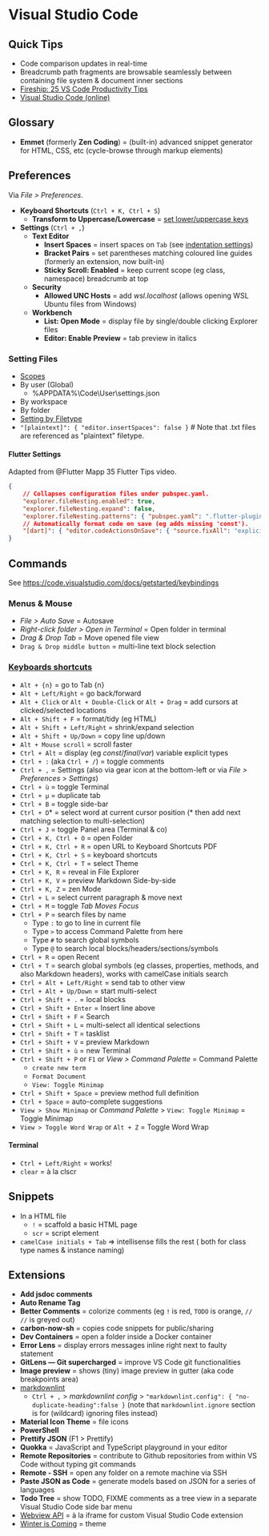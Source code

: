 # Visual Studio Code

## Quick Tips

* Code comparison updates in real-time
* Breadcrumb path fragments are browsable seamlessly between containing file system & document inner sections
* [Fireship: 25 VS Code Productivity Tips](https://www.youtube.com/watch?v=ifTF3ags0XI)
* [Visual Studio Code (online)](https://vscode.dev)

## Glossary

* **Emmet** (formerly **Zen Coding**) = (built-in) advanced snippet generator for HTML, CSS, etc (cycle-browse through markup elements)

## Preferences

Via _File > Preferences_.

* **Keyboard Shortcuts** (`Ctrl + K, Ctrl + S`)
  * **Transform to Uppercase/Lowercase** = [set lower/uppercase keys](https://stackoverflow.com/a/41688564/3559724)
* **Settings** (`Ctrl + ,`)
  * **Text Editor**
    * **Insert Spaces** = insert spaces on `Tab` (see [indentation settings](https://stackoverflow.com/a/29972553))
    * **Bracket Pairs** = set parentheses matching coloured line guides (formerly an extension, now built-in)
    * **Sticky Scroll: Enabled** = keep current scope (eg class, namespace) breadcrumb at top
  * **Security**
    * **Allowed UNC Hosts** = add _wsl.localhost_ (allows opening WSL Ubuntu files from Windows)
  * **Workbench**
    * **List: Open Mode** = display file by single/double clicking Explorer files
    * **Editor: Enable Preview** = tab preview in italics

### Setting Files

* [Scopes](https://developer.hyvor.com/vscode-editing-settings-json)
* By user (Global)
  * %APPDATA%\Code\User\settings.json
* By workspace
* By folder
* [Setting by Filetype](https://code.visualstudio.com/docs/getstarted/settings#_language-specific-editor-settings)
* `"[plaintext]": { "editor.insertSpaces": false }`   # Note that .txt files are referenced as "plaintext" filetype.

#### Flutter Settings

Adapted from @Flutter Mapp 35 Flutter Tips video.

```json
{
    // Collapses configuration files under pubspec.yaml.
    "explorer.fileNesting.enabled": true,
    "explorer.fileNesting.expand": false,
    "explorer.fileNesting.patterns": { "pubspec.yaml": ".flutter-plugins, .flutter-plugins-dependencies, .gitignore, .packages, .metadata, pubspec.lock, analysis_options.yaml, todoapp.iml" },
    // Automatically format code on save (eg adds missing 'const').
    "[dart]": { "editor.codeActionsOnSave": { "source.fixAll": "explicit" }, }
}
```

## Commands

See <https://code.visualstudio.com/docs/getstarted/keybindings>

### Menus & Mouse

* _File > Auto Save_ = Autosave
* _Right-click folder > Open in Terminal_ = Open folder in terminal
* _Drag & Drop Tab_ = Move opened file view
* `Drag & Drop middle button` = multi-line text block selection

### [Keyboards shortcuts](https://code.visualstudio.com/shortcuts/keyboard-shortcuts-windows.pdf)

* `Alt + {n}` = go to Tab {n}
* `Alt + Left/Right` = go back/forward
* `Alt + Click` or `Alt + Double-Click` or `Alt + Drag` = add cursors at clicked/selected locations
* `Alt + Shift + F` = format/tidy (eg HTML)
* `Alt + Shift + Left/Right` = shrink/expand selection
* `Alt + Shift + Up/Down` = copy line up/down
* `Alt + Mouse scroll` = scroll faster
* `Ctrl + Alt` = display (eg _const_/_final_/_var_) variable explicit types
* `Ctrl + :` (aka `Ctrl + /`) = toggle comments
* `Ctrl + ,` = Settings (also via gear icon at the bottom-left or via _File > Preferences > Settings_)
* `Ctrl + ù` = toggle Terminal
* `Ctrl + µ` = duplicate tab
* `Ctrl + B` = toggle side-bar
* `Ctrl + D`\* = select word at current cursor position (\* then add next matching selection to multi-selection)
* `Ctrl + J` = toggle Panel area (Terminal & co)
* `Ctrl + K, Ctrl + O` = open Folder
* `Ctrl + K, Ctrl + R` = open URL to Keyboard Shortcuts PDF
* `Ctrl + K, Ctrl + S` = keyboard shortcuts
* `Ctrl + K, Ctrl + T` = select Theme
* `Ctrl + K, R` = reveal in File Explorer
* `Ctrl + K, V` = preview Markdown Side-by-side
* `Ctrl + K, Z` = zen Mode
* `Ctrl + L` = select current paragraph & move next
* `Ctrl + M` = toggle _Tab Moves Focus_
* `Ctrl + P` = search files by name
  * Type `:` to go to line in current file
  * Type `>` to access Command Palette from here
  * Type `#` to search global symbols
  * Type `@` to search local blocks/headers/sections/symbols
* `Ctrl + R` = open Recent
* `Ctrl + T` = search global symbols (eg classes, properties, methods, and also Markdown headers), works with camelCase initials search
* `Ctrl + Alt + Left/Right` = send tab to other view
* `Ctrl + Alt + Up/Down` = start multi-select
* `Ctrl + Shift + .` = local blocks
* `Ctrl + Shift + Enter` = Insert line above
* `Ctrl + Shift + F` = Search
* `Ctrl + Shift + L` = multi-select all identical selections
* `Ctrl + Shift + T` = tasklist
* `Ctrl + Shift + V` = preview Markdown
* `Ctrl + Shift + ù` = new Terminal
* `Ctrl + Shift + P` or `F1` or _View > Command Palette_ = Command Palette
  * `create new term`
  * `Format Document`
  * `View: Toggle Minimap`
* `Ctrl + Shift + Space` = preview method full definition
* `Ctrl + Space` = auto-complete suggestions
* `View > Show Minimap` or _Command Palette_ > `View: Toggle Minimap` = Toggle Minimap
* `View > Toggle Word Wrap` or `Alt + Z` = Toggle Word Wrap

#### Terminal

* `Ctrl + Left/Right` = works!
* `clear` = à la clscr

## Snippets

* In a HTML file
  * `!` = scaffold a basic HTML page
  * `scr` = script element
* `camelCase initials + Tab` => intellisense fills the rest ( both for class type names & instance naming)

## Extensions

* **Add jsdoc comments**
* **Auto Rename Tag**
* **Better Comments** = colorize comments (eg `!` is red, `TODO` is orange, `// //` is greyed out)
* **carbon-now-sh** = copies code snippets for public/sharing
* **Dev Containers** = open a folder inside a Docker container
* **Error Lens** = display errors messages inline right next to faulty statement
* **GitLens — Git supercharged** = improve VS Code git functionalities
* **Image preview** = shows (tiny) image preview in gutter (aka code breakpoints area)
* [markdownlint](https://github.com/DavidAnson/vscode-markdownlint#configure)
  * `Ctrl + ,` > _markdownlint config_ > `"markdownlint.config": { "no-duplicate-heading":false }` (note that `markdownlint.ignore` section is for (wildcard) ignoring files instead)
* **Material Icon Theme** = file icons
* **PowerShell**
* **Prettify JSON** (F1 > Prettify)
* **Quokka** = JavaScript and TypeScript playground in your editor
* **Remote Repositories** = contribute to Github repositories from within VS Code without typing git commands
* **Remote - SSH** = open any folder on a remote machine via SSH
* **Paste JSON as Code** = generate models based on JSON for a series of languages
* **Todo Tree** = show TODO, FIXME comments as a tree view in a separate Visual Studio Code side bar menu
* [Webview API](https://code.visualstudio.com/api/extension-guides/webview) = à la iframe for custom Visual Studio Code extension
* [Winter is Coming](https://github.com/johnpapa/vscode-winteriscoming) = theme
